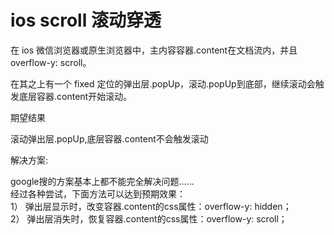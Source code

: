 # ios scroll 滚动穿透

在 ios 微信浏览器或原生浏览器中，主内容容器.content在文档流内，并且overflow-y: scroll。

在其之上有一个 fixed 定位的弹出层.popUp，滚动.popUp到底部，继续滚动会触发底层容器.content开始滚动。

期望结果

滚动弹出层.popUp,底层容器.content不会触发滚动

解决方案:

google搜的方案基本上都不能完全解决问题......  
经过各种尝试，下面方法可以达到预期效果：  
1） 弹出层显示时，改变容器.content的css属性：overflow-y: hidden；  
2） 弹出层消失时，恢复容器.content的css属性：overflow-y: scroll；  
